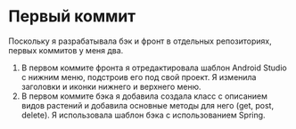 # Первый коммит
Поскольку я разрабатывала бэк и фронт в отдельных репозиториях, первых коммитов у меня два. 
1) В первом коммите фронта я отредактировала шаблон Android Studio с нижним меню, подстроив его под свой проект. Я изменила заголовки и иконки нижнего и верхнего меню.
2) В первом коммите бэка я добавила создала класс с описанием видов растений и добавила основные методы для него (get, post, delete). Я использовала шаблон бэка с использованием Spring.
